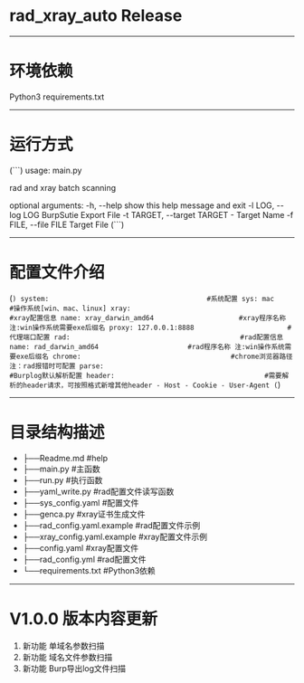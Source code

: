 rad_xray_auto Release
===========================
***
# 环境依赖
Python3
requirements.txt
***
# 运行方式
(```)
usage: main.py

rad and xray batch scanning

optional arguments:
  -h, --help            show this help message and exit
  -l LOG, --log LOG     BurpSutie Export File
  -t TARGET, --target TARGET
                        - Target Name
  -f FILE, --file FILE  Target File
(```)
***
# 配置文件介绍
(```)
system:                                       #系统配置
  sys: mac                                    #操作系统[win、mac、linux]
xray:                                         #xray配置信息
  name: xray_darwin_amd64                     #xray程序名称 注:win操作系统需要exe后缀名
  proxy: 127.0.0.1:8888                       #代理端口配置
rad:                                          #rad配置信息
  name: rad_darwin_amd64                      #rad程序名称 注:win操作系统需要exe后缀名
  chrome:                                     #chrome浏览器路径 注：rad报错时可配置
parse:                                        #Burplog默认解析配置
  header:                                     #需要解析的header请求，可按照格式新增其他header
    - Host
    - Cookie
    - User-Agent
(```)
***
# 目录结构描述
- ├──Readme.md                   #help
- ├──main.py                     #主函数
 -    ├──run.py                  #执行函数
 -    ├──yaml_write.py           #rad配置文件读写函数
 -    ├──sys_config.yaml         #配置文件
- ├──genca.py                    #xray证书生成文件
- ├──rad_config.yaml.example     #rad配置文件示例
- ├──xray_config.yaml.example    #xray配置文件示例
- ├──config.yaml                 #xray配置文件
- ├──rad_config.yml              #rad配置文件
- └──requirements.txt            #Python3依赖
***
# V1.0.0 版本内容更新
1. 新功能	 单域名参数扫描
2. 新功能	 域名文件参数扫描
3. 新功能	 Burp导出log文件扫描
